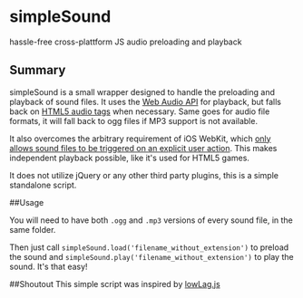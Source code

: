 # simpleSound

hassle-free cross-plattform JS audio preloading and playback


## Summary

simpleSound is a small wrapper designed to handle the preloading and playback of sound files. It uses the [Web Audio API](https://developer.mozilla.org/en-US/docs/Web/API/Web_Audio_API) for playback, but falls back on [HTML5 audio tags](https://developer.mozilla.org/en-US/docs/Web/HTML/Element/audio) when necessary. Same goes for audio file formats, it will fall back to ogg files if MP3 support is not available.

It also overcomes the arbitrary requirement of iOS WebKit, which [only allows sound files to be triggered on an explicit user action](https://developer.apple.com/library/safari/documentation/AudioVideo/Conceptual/Using_HTML5_Audio_Video/PlayingandSynthesizingSounds/PlayingandSynthesizingSounds.html#//apple_ref/doc/uid/TP40009523-CH6-SW5). This makes independent playback possible, like it's used for HTML5 games.

It does not utilize jQuery or any other third party plugins, this is a simple standalone script.

##Usage

You will need to have both `.ogg` and `.mp3` versions of every sound file, in the same folder.

Then just call `simpleSound.load('filename_without_extension')` to preload the sound and `simpleSound.play('filename_without_extension')` to play the sound. It's that easy!

##Shoutout
This simple script was inspired by [lowLag.js](http://lowlag.alienbill.com/)